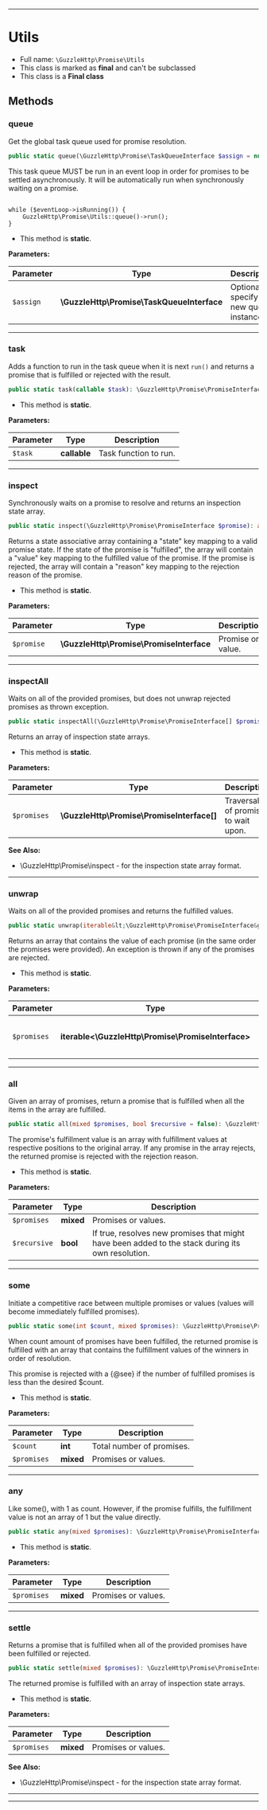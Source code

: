 ***

# Utils

* Full name: `\GuzzleHttp\Promise\Utils`
* This class is marked as **final** and can't be subclassed
* This class is a **Final class**

## Methods

### queue

Get the global task queue used for promise resolution.

```php
public static queue(\GuzzleHttp\Promise\TaskQueueInterface $assign = null): \GuzzleHttp\Promise\TaskQueueInterface
```

This task queue MUST be run in an event loop in order for promises to be
settled asynchronously. It will be automatically run when synchronously
waiting on a promise.

<code>
while ($eventLoop->isRunning()) {
    GuzzleHttp\Promise\Utils::queue()->run();
}
</code>

* This method is **static**.

**Parameters:**

| Parameter | Type | Description |
|-----------|------|-------------|
| `$assign` | **\GuzzleHttp\Promise\TaskQueueInterface** | Optionally specify a new queue instance. |

***

### task

Adds a function to run in the task queue when it is next `run()` and
returns a promise that is fulfilled or rejected with the result.

```php
public static task(callable $task): \GuzzleHttp\Promise\PromiseInterface
```

* This method is **static**.

**Parameters:**

| Parameter | Type | Description |
|-----------|------|-------------|
| `$task` | **callable** | Task function to run. |

***

### inspect

Synchronously waits on a promise to resolve and returns an inspection
state array.

```php
public static inspect(\GuzzleHttp\Promise\PromiseInterface $promise): array
```

Returns a state associative array containing a "state" key mapping to a
valid promise state. If the state of the promise is "fulfilled", the
array will contain a "value" key mapping to the fulfilled value of the
promise. If the promise is rejected, the array will contain a "reason"
key mapping to the rejection reason of the promise.

* This method is **static**.

**Parameters:**

| Parameter | Type | Description |
|-----------|------|-------------|
| `$promise` | **\GuzzleHttp\Promise\PromiseInterface** | Promise or value. |

***

### inspectAll

Waits on all of the provided promises, but does not unwrap rejected
promises as thrown exception.

```php
public static inspectAll(\GuzzleHttp\Promise\PromiseInterface[] $promises): array
```

Returns an array of inspection state arrays.

* This method is **static**.

**Parameters:**

| Parameter | Type | Description |
|-----------|------|-------------|
| `$promises` | **\GuzzleHttp\Promise\PromiseInterface[]** | Traversable of promises to wait upon. |

**See Also:**

* \GuzzleHttp\Promise\inspect - for the inspection state array format.

***

### unwrap

Waits on all of the provided promises and returns the fulfilled values.

```php
public static unwrap(iterable&lt;\GuzzleHttp\Promise\PromiseInterface&gt; $promises): array
```

Returns an array that contains the value of each promise (in the same
order the promises were provided). An exception is thrown if any of the
promises are rejected.

* This method is **static**.

**Parameters:**

| Parameter | Type | Description |
|-----------|------|-------------|
| `$promises` | **iterable<\GuzzleHttp\Promise\PromiseInterface>** | Iterable of PromiseInterface objects to wait on. |

***

### all

Given an array of promises, return a promise that is fulfilled when all
the items in the array are fulfilled.

```php
public static all(mixed $promises, bool $recursive = false): \GuzzleHttp\Promise\PromiseInterface
```

The promise's fulfillment value is an array with fulfillment values at
respective positions to the original array. If any promise in the array
rejects, the returned promise is rejected with the rejection reason.

* This method is **static**.

**Parameters:**

| Parameter | Type | Description |
|-----------|------|-------------|
| `$promises` | **mixed** | Promises or values. |
| `$recursive` | **bool** | If true, resolves new promises that might have been added to the stack during its own resolution. |

***

### some

Initiate a competitive race between multiple promises or values (values
will become immediately fulfilled promises).

```php
public static some(int $count, mixed $promises): \GuzzleHttp\Promise\PromiseInterface
```

When count amount of promises have been fulfilled, the returned promise
is fulfilled with an array that contains the fulfillment values of the
winners in order of resolution.

This promise is rejected with a {@see} if the number
of fulfilled promises is less than the desired $count.

* This method is **static**.

**Parameters:**

| Parameter | Type | Description |
|-----------|------|-------------|
| `$count` | **int** | Total number of promises. |
| `$promises` | **mixed** | Promises or values. |

***

### any

Like some(), with 1 as count. However, if the promise fulfills, the
fulfillment value is not an array of 1 but the value directly.

```php
public static any(mixed $promises): \GuzzleHttp\Promise\PromiseInterface
```

* This method is **static**.

**Parameters:**

| Parameter | Type | Description |
|-----------|------|-------------|
| `$promises` | **mixed** | Promises or values. |

***

### settle

Returns a promise that is fulfilled when all of the provided promises have
been fulfilled or rejected.

```php
public static settle(mixed $promises): \GuzzleHttp\Promise\PromiseInterface
```

The returned promise is fulfilled with an array of inspection state arrays.

* This method is **static**.

**Parameters:**

| Parameter | Type | Description |
|-----------|------|-------------|
| `$promises` | **mixed** | Promises or values. |

**See Also:**

* \GuzzleHttp\Promise\inspect - for the inspection state array format.

***


***


